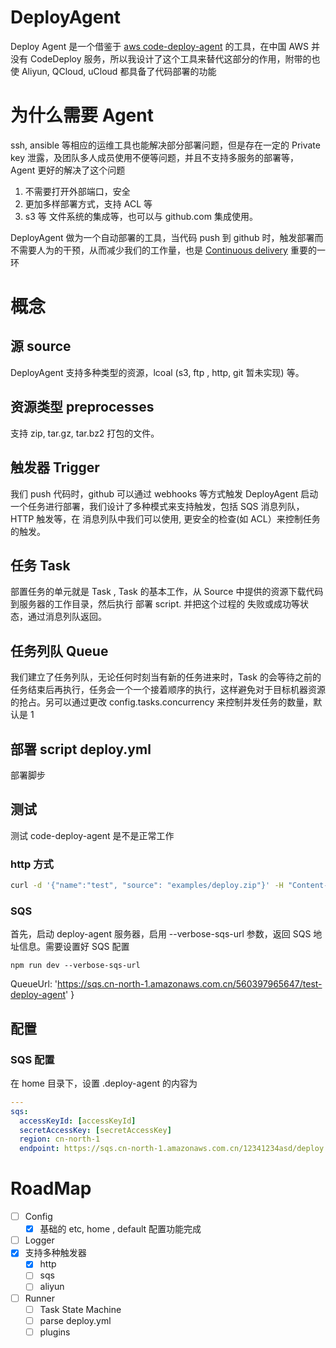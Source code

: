 # DeployAgent
Deploy Agent  是一个借鉴于 [aws code-deploy-agent](http://docs.aws.amazon.com/codedeploy/latest/userguide/how-to-run-agent.html) 的工具，在中国 AWS 并没有 CodeDeploy 服务，所以我设计了这个工具来替代这部分的作用，附带的也使 Aliyun, QCloud, uCloud 都具备了代码部署的功能

# 为什么需要 Agent
ssh, ansible 等相应的运维工具也能解决部分部署问题，但是存在一定的 Private key 泄露，及团队多人成员使用不便等问题，并且不支持多服务的部署等， Agent 更好的解决了这个问题

1. 不需要打开外部端口，安全
2. 更加多样部署方式，支持 ACL 等
3. s3 等 文件系统的集成等，也可以与 github.com 集成使用。

DeployAgent 做为一个自动部署的工具，当代码 push 到 github 时，触发部署而不需要人为的干预，从而减少我们的工作量，也是 [Continuous delivery](https://en.wikipedia.org/wiki/Continuous_delivery) 重要的一环

# 概念

## 源 source
DeployAgent 支持多种类型的资源，lcoal (s3, ftp , http, git 暂未实现) 等。

## 资源类型 preprocesses
支持 zip, tar.gz, tar.bz2 打包的文件。

## 触发器 Trigger
我们 push 代码时，github 可以通过 webhooks 等方式触发 DeployAgent 启动一个任务进行部署，我们设计了多种模式来支持触发，包括
SQS 消息列队，HTTP 触发等，在 消息列队中我们可以使用, 更安全的检查(如 ACL）来控制任务的触发。

## 任务 Task
部置任务的单元就是 Task , Task 的基本工作，从 Source 中提供的资源下载代码到服务器的工作目录，然后执行 部署 script. 并把这个过程的 失败或成功等状态，通过消息列队返回。

## 任务列队 Queue
我们建立了任务列队，无论任何时刻当有新的任务进来时，Task 的会等待之前的任务结束后再执行，任务会一个一个接着顺序的执行，这样避免对于目标机器资源的抢占。另可以通过更改 config.tasks.concurrency 来控制并发任务的数量，默认是 1

## 部署 script deploy.yml
部署脚步

## 测试
测试 code-deploy-agent 是不是正常工作
### http 方式

```bash
curl -d '{"name":"test", "source": "examples/deploy.zip"}' -H "Content-Type: application/json" http://127.0.0.1:8040/trigger
```

### SQS 
首先，启动 deploy-agent 服务器，启用 --verbose-sqs-url 参数，返回 SQS 地址信息。需要设置好 SQS 配置
```
npm run dev --verbose-sqs-url
```
 QueueUrl: 'https://sqs.cn-north-1.amazonaws.com.cn/560397965647/test-deploy-agent' }


## 配置

### SQS 配置
在 home 目录下，设置 .deploy-agent 的内容为
```yaml
---
sqs:
  accessKeyId: [accessKeyId]
  secretAccessKey: [secretAccessKey]
  region: cn-north-1
  endpoint: https://sqs.cn-north-1.amazonaws.com.cn/12341234asd/deploy
```

# RoadMap

- [ ] Config
	- [x] 基础的 etc, home , default 配置功能完成
- [ ] Logger
- [x] 支持多种触发器
	- [x] http
	- [ ] sqs
	- [ ] aliyun
- [ ] Runner
	- [ ] Task State Machine
	- [ ] parse deploy.yml
	- [ ] plugins

